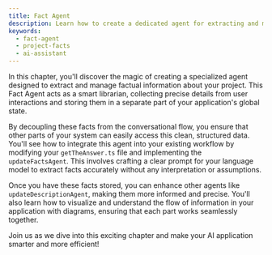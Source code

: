 ```yaml
---
title: Fact Agent
description: Learn how to create a dedicated agent for extracting and managing project facts in your AI application.
keywords:
  - fact-agent
  - project-facts
  - ai-assistant
---
```


In this chapter, you'll discover the magic of creating a specialized agent designed to extract and manage factual information about your project. This Fact Agent acts as a smart librarian, collecting precise details from user interactions and storing them in a separate part of your application's global state.

By decoupling these facts from the conversational flow, you ensure that other parts of your system can easily access this clean, structured data. You'll see how to integrate this agent into your existing workflow by modifying your `getTheAnswer.ts` file and implementing the `updateFactsAgent`. This involves crafting a clear prompt for your language model to extract facts accurately without any interpretation or assumptions.

Once you have these facts stored, you can enhance other agents like `updateDescriptionAgent`, making them more informed and precise. You'll also learn how to visualize and understand the flow of information in your application with diagrams, ensuring that each part works seamlessly together.

Join us as we dive into this exciting chapter and make your AI application smarter and more efficient!